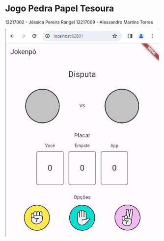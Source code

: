 # Jogo Pedra Papel Tesoura


12217002 - Jéssica Pereira Rangel
12217009 - Alessandro Martins Torres

![image](https://github.com/Jessrangelp/jogoppt/blob/main/imagens/jogo.png)

